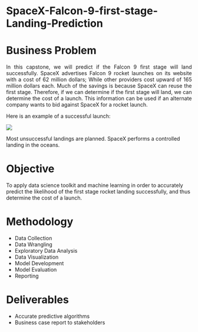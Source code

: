 # SpaceX-Falcon-9-first-stage-Landing-Prediction
<h1>Business Problem</h1>
<p align="justify">In this capstone, we will predict if the Falcon 9 first stage will land successfully. SpaceX advertises Falcon 9 rocket launches on its website with a cost of 62 million dollars; While other providers cost upward of 165 million dollars each. Much of the savings is because SpaceX can reuse the first stage. Therefore, if we can determine if the first stage will land, we can determine the cost of a launch. This information can be used if an alternate company wants to bid against SpaceX for a rocket launch. 

Here is an example of a successful launch:
  
  
<img src="https://cf-courses-data.s3.us.cloud-object-storage.appdomain.cloud/IBMDeveloperSkillsNetwork-DS0701EN-SkillsNetwork/lab_v2/images/landing_1.gif"/>

Most unsuccessful landings are planned. SpaceX performs a controlled landing in the oceans.

<h1>Objective</h1>
To apply data science toolkit and machine learning in order to accurately predict the likelihood of the first stage rocket landing successfully, and thus determine the cost of a launch.

<h1>Methodology</h1>
<ul>
<li>Data Collection</li>
<li>Data Wrangling</li>
<li>Exploratory Data Analysis</li>
<li>Data Visualization</li>
<li>Model Development</li>
<li>Model Evaluation</li>
<li>Reporting</li>
</ul>
 
<h1>Deliverables</h1>
<ul>
<li>Accurate predictive algorithms</li>
<li>Business case report to stakeholders</li>
</ul>

